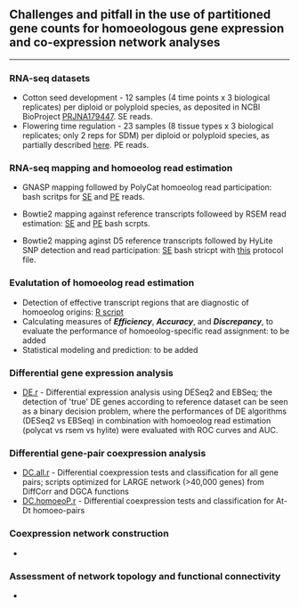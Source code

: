 ## Challenges and pitfall in the use of partitioned gene counts for homoeologous gene expression and co-expression network analyses

---
### RNA-seq datasets
* Cotton seed development - 12 samples (4 time points x 3 biological replicates) per diploid or polyploid species, as deposited in NCBI BioProject [PRJNA179447](https://www.ncbi.nlm.nih.gov/bioproject/?term=PRJNA179447). SE reads.
* Flowering time regulation - 23 samples (8 tissue types x 3 biological replicates; only 2 reps for SDM) per diploid or polyploid species, as partially described [here](https://github.com/Wendellab/FloweringTimeDomestication/blob/master/sample.info). PE reads.


### RNA-seq mapping and homoeolog read estimation
* GNASP mapping followed by PolyCat homoeolog read participation: bash scritps for [SE](gsnap2polycat_120116.sh) and [PE](gsnap2polycat_PE.sh) reads.
* Bowtie2 mapping against reference transcripts followeed by RSEM read estimation: [SE](https://github.com/huguanjing/AD1_RNA-seq/blob/master/bowtie2rsem.sh) and [PE](bowtie2rsem.sh) bash scrpts.

* Bowtie2 mapping aginst D5 reference transcripts followed by HyLite SNP detection and read participation: [SE](bowtie2hylite.sh) bash stricpt with [this](sam2_protocol_file.txt) protocol file.

### Evalutation of homoeolog read estimation
* Detection of effective transcript regions that are diagnostic of homoeolog origins: [R script](detectEffectiveRegion.r)
* Calculating measures of ***Efficiency***, ***Accuracy***, and ***Discrepancy***, to evaluate the performance of homoeolog-specific read assignment: to be added
* Statistical modeling and prediction: to be added


### Differential gene expression analysis
* [DE.r](DE033017.r) - Differential expression analysis using DESeq2 and EBSeq; the detection of 'true' DE genes according to reference dataset can be seen as a binary decision problem, where the performances of DE algorithms (DESeq2 vs EBSeq) in combination with homoeolog read estimation (polycat vs rsem vs hylite) were evaluated with ROC curves and AUC.  

### Differential gene-pair coexpression analysis
* [DC.all.r](DC.all.r) - Differential coexpression tests and classification for all gene pairs; scripts optimized for LARGE network (>40,000 genes) from DiffCorr and DGCA functions
* [DC.homoeoP.r](DC.homoeoP.r) - Differential coexpression tests and classification for At-Dt homoeo-pairs

### Coexpression network construction
* 

### Assessment of network topology and functional connectivity
* 
